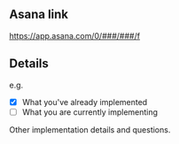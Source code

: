 ## Asana link

https://app.asana.com/0/###/###/f

## Details

e.g.
- [x] What you've already implemented
- [ ] What you are currently implementing

Other implementation details and questions.
